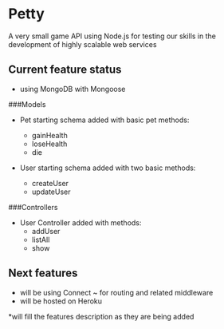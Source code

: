 Petty
======

A very small game API using Node.js
for testing our skills in the development of highly scalable web services

Current feature status
----------------------
- using MongoDB with Mongoose

###Models

- Pet starting schema added with basic pet methods:
    - gainHealth
    - loseHealth
    - die

- User starting schema added with two basic methods:
    - createUser
    - updateUser

###Controllers

- User Controller added with methods:
    - addUser
    - listAll
    - show

Next features
-------------
- will be using Connect ~ for routing and related middleware
- will be hosted on Heroku


*will fill the features description as they are being added